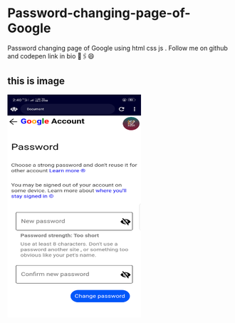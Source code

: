 # Password-changing-page-of-Google
Password changing page of Google using html css js . Follow me on github and codepen link in bio 🔗🖇️😄
<h2>this is image</h1>
<img src="https://github.com/Kushdeveloper68/Password-changing-page-of-Google/blob/main/Screenshot_2024-03-12-14-40-21-47.png" width="300px" height="500px" float="center"/>
